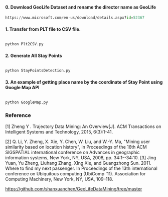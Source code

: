 #### 0. Download GeoLife Dataset and rename the director name as GeoLife
```python
https://www.microsoft.com/en-us/download/details.aspx?id=52367
```

#### 1. Transfer from PLT file to CSV file.

```python

python Plt2CSV.py

```

#### 2. Generate All Stay Points

```python

python StayPointsDetection.py

```


#### 3. An example of getting place name by the coordinate of Stay Point using Google Map API

```python

python GoogleMap.py

```

### Reference
[1] Zheng Y . Trajectory Data Mining: An Overview[J]. ACM Transactions on Intelligent Systems and Technology, 2015, 6(3):1-41.

[2] Q. Li, Y. Zheng, X. Xie, Y. Chen, W. Liu, and W.-Y. Ma, "Mining user similarity based on location history", in Proceedings of the 16th ACM SIGSPATIAL international conference on Advances in geographic information systems, New York, NY, USA, 2008, pp. 34:1--34:10. [3] Jing Yuan, Yu Zheng, Liuhang Zhang, XIng Xie, and Guangzhong Sun. 2011. Where to find my next passenger. In Proceedings of the 13th international conference on Ubiquitous computing (UbiComp '11). Association for Computing Machinery, New York, NY, USA, 109–118.

https://github.com/shanxuanchen/GeoLifeDataMining/tree/master
